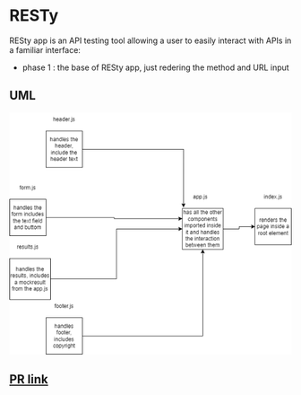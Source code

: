 # RESTy

RESty app is an API testing tool allowing a user to easily interact with APIs in a familiar interface:

- phase 1 : the base of RESty app, just redering the method and URL input

## UML
![uml diagram](./assets/UML%20-%20diagram%201.png)

## [PR link](https://github.com/Mhsalameh/resty/pull/2)
